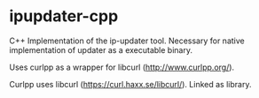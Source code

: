 # ipupdater-cpp
C++ Implementation of the ip-updater tool. Necessary for native implementation of updater as a executable binary.

Uses curlpp as a wrapper for libcurl (http://www.curlpp.org/).

Curlpp uses libcurl (https://curl.haxx.se/libcurl/). Linked as library.
